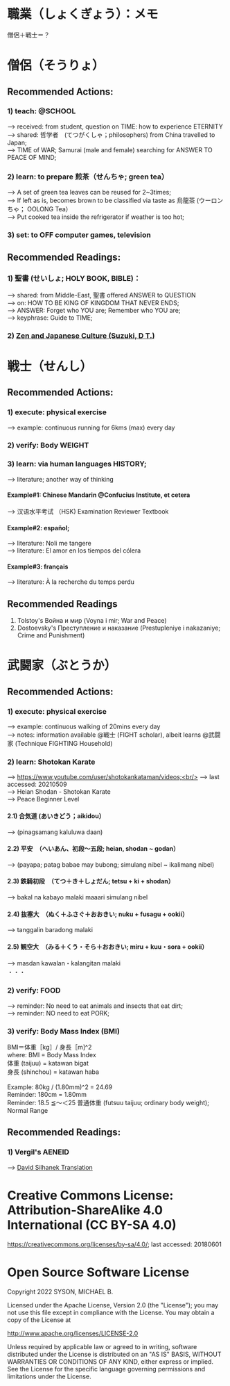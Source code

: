 # 職業（しょくぎょう）：メモ
僧侶＋戦士＝？

# 僧侶（そうりょ）
## Recommended Actions:
### 1) teach: @SCHOOL
--> received: from student, question on TIME: how to experience ETERNITY<br/>
--> shared: 哲学者　(てつがくしゃ；philosophers) from China travelled to Japan;<br/>
--> TIME of WAR; Samurai (male and female) searching for ANSWER TO PEACE OF MIND;<br/>

### 2) learn: to prepare 煎茶（せんちゃ; green tea）
--> A set of green tea leaves can be reused for 2~3times;<br/>
--> If left as is, becomes brown to be classified via taste as 烏龍茶 (ウーロンちゃ； OOLONG Tea）<br/>
--> Put cooked tea inside the refrigerator if weather is too hot;<br/>

### 3) set: to OFF computer games, television

## Recommended Readings:
### 1) 聖書 (せいしょ; HOLY BOOK, BIBLE)： 
--> shared: from Middle-East, 聖書 offered ANSWER to QUESTION<br/>
--> on: HOW TO BE KING OF KINGDOM THAT NEVER ENDS;<br/> 
--> ANSWER: Forget who YOU are; Remember who YOU are;<br/> 
--> keyphrase: Guide to TIME;

### 2) [Zen and Japanese Culture (Suzuki, D T.)](https://www.amazon.com/Zen-Japanese-Culture-Princeton-Classics/dp/0691182965) 

# 戦士（せんし）
## Recommended Actions:
### 1) execute: physical exercise 
--> example: continuous running for 6kms (max) every day

### 2) verify: Body WEIGHT

### 3) learn: via human languages HISTORY; 
--> literature; another way of thinking

#### Example#1: Chinese Mandarin @Confucius Institute, et cetera
--> 汉语水平考试 （HSK) Examination Reviewer Textbook

#### Example#2: español; 
--> literature: Noli me tangere<br/>
--> literature: El amor en los tiempos del cólera

#### Example#3: français
--> literature: À la recherche du temps perdu

## Recommended Readings
1) Tolstoy's Война и мир (Voyna i mir; War and Peace)<br/>
2) Dostoevsky's Преступление и наказание (Prestupleniye i nakazaniye; Crime and Punishment)

# 武闘家（ぶとうか）
## Recommended Actions:
### 1) execute: physical exercise 
--> example: continuous walking of 20mins every day<br/>
--> notes: information available @戦士 (FIGHT scholar), albeit learns @武闘家 (Technique FIGHTING Household)

### 2) learn: Shotokan Karate
--> https://www.youtube.com/user/shotokankataman/videos;<br/>
--> last accessed: 20210509<br/>
--> Heian Shodan - Shotokan Karate<br/>
--> Peace Beginner Level

#### 2.1) 合気道 (あいきどう；aikidou）
--> (pinagsamang kaluluwa daan)<br/>

#### 2.2) 平安　（へいあん、初段～五段; heian, shodan ~ godan）
--> (payapa; patag babae may bubong; simulang nibel ~ ikalimang nibel)<br/>

#### 2.3) 鉄騎初段　（てつ＋き＋しょだん; tetsu + ki + shodan）
--> bakal na kabayo malaki maaari simulang nibel<br/>

#### 2.4) 抜塞大　（ぬく＋ふさぐ＋おおきい; nuku + fusagu + ookii）
--> tanggalin baradong malaki

#### 2.5) 観空大　（みる＋くう・そら＋おおきい; miru + kuu・sora + ookii）
--> masdan kawalan・kalangitan malaki
<br/>
・・・

### 2) verify: FOOD
--> reminder: No need to eat animals and insects that eat dirt;<br/>
--> reminder: NO need to eat PORK;

### 3) verify: Body Mass Index (BMI)
BMI＝体重［kg］/ 身長［m]^2<br/>
where: BMI = Body Mass Index<br/>
体重 (taijuu) = katawan bigat<br/>
身長 (shinchou) = katawan haba<br/>
<br/>
Example: 80kg / (1.80mm)^2 = 24.69<br/>
Reminder: 180cm = 1.80mm<br/>
Reminder: 18.5 ≦～＜25 普通体重 (futsuu taijuu; ordinary body weight); Normal Range



## Recommended Readings:
### 1) Vergil's AENEID
--> [David Silhanek Translation](https://www.amazon.com/Homers-Iliad-Vergils-Aeneid-Silhanek/dp/B000SHU4N8)

# Creative Commons License: Attribution-ShareAlike 4.0 International (CC BY-SA 4.0)
https://creativecommons.org/licenses/by-sa/4.0/; last accessed: 20180601

# Open Source Software License
Copyright 2022 SYSON, MICHAEL B.

Licensed under the Apache License, Version 2.0 (the "License"); you may not use this file except in compliance with the License. You may obtain a copy of the License at

   http://www.apache.org/licenses/LICENSE-2.0
  
Unless required by applicable law or agreed to in writing, software distributed under the License is distributed on an "AS IS" BASIS, WITHOUT WARRANTIES OR CONDITIONS OF ANY KIND, either express or implied. See the License for the specific language governing permissions and limitations under the License.
